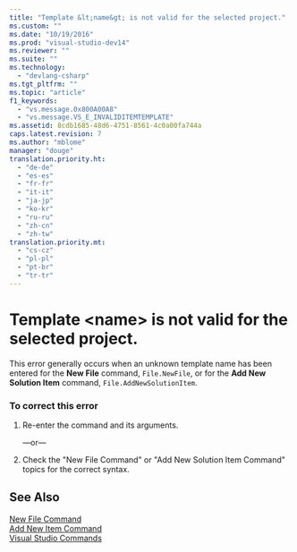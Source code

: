 ```yaml
---
title: "Template &lt;name&gt; is not valid for the selected project."
ms.custom: ""
ms.date: "10/19/2016"
ms.prod: "visual-studio-dev14"
ms.reviewer: ""
ms.suite: ""
ms.technology: 
  - "devlang-csharp"
ms.tgt_pltfrm: ""
ms.topic: "article"
f1_keywords: 
  - "vs.message.0x800A00A8"
  - "vs.message.VS_E_INVALIDITEMTEMPLATE"
ms.assetid: 8cdb1685-48d6-4751-8561-4c0a00fa744a
caps.latest.revision: 7
ms.author: "mblome"
manager: "douge"
translation.priority.ht: 
  - "de-de"
  - "es-es"
  - "fr-fr"
  - "it-it"
  - "ja-jp"
  - "ko-kr"
  - "ru-ru"
  - "zh-cn"
  - "zh-tw"
translation.priority.mt: 
  - "cs-cz"
  - "pl-pl"
  - "pt-br"
  - "tr-tr"
---
```

# Template &lt;name&gt; is not valid for the selected project.
This error generally occurs when an unknown template name has been entered for the **New File** command, `File.NewFile`, or for the **Add New Solution Item** command, `File.AddNewSolutionItem`.  
  
### To correct this error  
  
1.  Re-enter the command and its arguments.  
  
     —or—  
  
2.  Check the "New File Command" or "Add New Solution Item Command" topics for the correct syntax.  
  
## See Also  
 [New File Command](../ide-reference/new-file-command.md)   
 [Add New Item Command](../ide-reference/add-new-item-command.md)   
 [Visual Studio Commands](../ide-reference/visual-studio-commands.md)